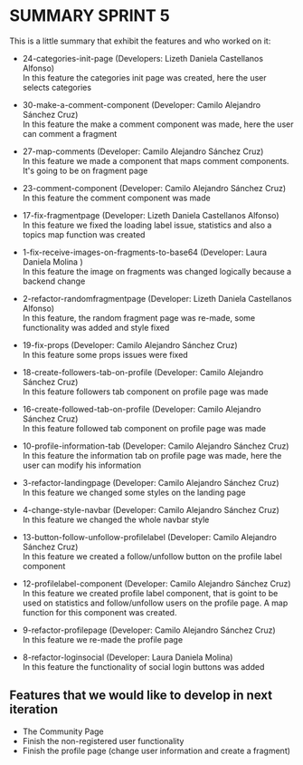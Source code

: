 # SUMMARY SPRINT 5

This is a little summary that exhibit the features and who worked on it:


* 24-categories-init-page (Developers: Lizeth Daniela Castellanos Alfonso) </br>
In this feature the categories init page was created, here the user selects categories

* 30-make-a-comment-component (Developer: Camilo Alejandro Sánchez Cruz) </br>
In this feature the make a comment component was made, here the user can comment a fragment

* 27-map-comments (Developer: Camilo Alejandro Sánchez Cruz) </br>
In this feature we made a component that maps comment components. It's going to be on fragment page

* 23-comment-component (Developer: Camilo Alejandro Sánchez Cruz) </br>
In this feature the comment component was made

* 17-fix-fragmentpage (Developer: Lizeth Daniela Castellanos Alfonso) </br>
In this feature we fixed the loading label issue, statistics and also a topics map function was created

* 1-fix-receive-images-on-fragments-to-base64 (Developer: Laura Daniela Molina  ) </br>
In this feature the image on fragments was changed logically because a backend change

* 2-refactor-randomfragmentpage (Developer: Lizeth Daniela Castellanos Alfonso) </br>
In this feature, the random fragment page was re-made, some functionality was added and style fixed

* 19-fix-props (Developer: Camilo Alejandro Sánchez Cruz) </br>
In this feature some props issues were fixed

* 18-create-followers-tab-on-profile (Developer: Camilo Alejandro Sánchez Cruz) </br>
In this feature followers tab component on profile page was made

* 16-create-followed-tab-on-profile (Developer: Camilo Alejandro Sánchez Cruz) </br>
In this feature followed tab component on profile page was made

* 10-profile-information-tab (Developer: Camilo Alejandro Sánchez Cruz) </br>
In this feature the information tab on profile page was made, here the user can modify his information

* 3-refactor-landingpage (Developer: Camilo Alejandro Sánchez Cruz) </br>
In this feature we changed some styles on the landing page

* 4-change-style-navbar (Developer: Camilo Alejandro Sánchez Cruz) </br>
In this feature we changed the whole navbar style

* 13-button-follow-unfollow-profilelabel (Developer: Camilo Alejandro Sánchez Cruz) </br>
In this feature we created a follow/unfollow button on the profile label component

* 12-profilelabel-component (Developer: Camilo Alejandro Sánchez Cruz) </br>
In this feature we created profile label component, that is goint to be used on statistics and follow/unfollow users on the profile page. A map function for this component was created.

* 9-refactor-profilepage (Developer: Camilo Alejandro Sánchez Cruz) </br>
In this feature we re-made the profile page

* 8-refactor-loginsocial (Developer: Laura Daniela Molina) </br>
In this feature the functionality of social login buttons was added



## Features that we would like to develop in next iteration

* The Community Page
* Finish the non-registered user functionality
* Finish the profile page (change user information and create a fragment)

